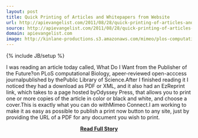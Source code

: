 ```yaml
---
layout: post
title: Quick Printing of Articles and Whitepapers from Website
url: http://apievangelist.com/2011/08/28/quick-printing-of-articles-and-whitepapers-from-website/
source: http://apievangelist.com/2011/08/28/quick-printing-of-articles-and-whitepapers-from-website/
domain: apievangelist.com
image: http://kinlane-productions.s3.amazonaws.com/mimeo/plos-computational-biology.png
---
```

{% include JB/setup %}<p>I was reading an article today called, What Do I Want from the Publisher of the Future?on PLoS computational Biology, apeer-reviewed open-acccess journalpublished by thePublic Library of Science.After I finished reading it I noticed they had a download as PDF or XML, and it also had an EzReprint link, which takes to a page hosted byOdyssey Press, that allows you to print one or more copies of the article in color or black and white, and choose a cover.This is exactly what you can do withMimeo Connect.I am working to make it as easy as possible to publish a print now button to any site, just by providing the URL of a PDF for any document you wish to print.</p>
<center><p><a href="http://apievangelist.com/2011/08/28/quick-printing-of-articles-and-whitepapers-from-website/" style='padding:25px; font-sze:18px; font-weight: bold;'>Read Full Story</a></p></center>
